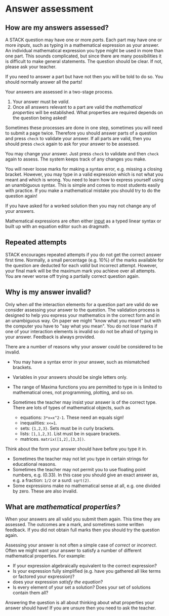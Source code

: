 # Answer assessment

## How are my answers assessed? ##

A STACK question may have one or more _parts_. Each part may have one or more _inputs_,
such as typing in a mathematical expression as your answer. An individual mathematical expression
you type might be used in more than one part. This sounds complicated, but since there are many
possibilities it is difficult to make general statements. The question should be clear.  If not, please ask your teacher.

If you need to answer a part but have not then you will be told to do so.
You should normally answer all the parts!

Your answers are assessed in a two-stage process.

1. Your answer must be _valid_.
2. Once all answers relevant to a part are valid the _mathematical properties_ will be established.
   What properties are required depends on the question being asked!

Sometimes these processes are done in one step, sometimes you will need to submit a page twice. Therefore you should answer parts of a question and press `check` to validate your answer. If all parts are valid, then you should press `check` again to ask for your answer to be assessed.

You may change your answer. Just press `check` to validate and then `check` again to assess.
The system keeps track of any changes you make.

You will never loose marks for making a syntax error, e.g. missing a closing bracket.   However, you may type in a valid expression which is not what you meant and which is wrong.  You need to learn how to express yourself using an unambiguous syntax.  This is simple and comes to most students easily with practice.   If you make a mathematical mistake you should try to do the question again!

If you have asked for a worked solution then you may not change any of your answers.

Mathematical expressions are often either [input](Answer_input.md) as a typed linear syntax or built up with
an equation editor such as dragmath.

## Repeated attempts ##

STACK encourages repeated attempts if you do not get the correct answer first time.
Normally, a small percentage (e.g. 10%) of the marks available for the question are deducted for each _valid_ but incorrect attempt.
However, your final mark will be the maximum mark you achieve over all attempts.
You are never worse off trying a partially correct question again.

## Why is my answer invalid? ##

Only when _all_ the interaction elements for a question part are valid do we consider
assessing your answer to the question. The validation process is designed to help you
express your mathematics in the correct form and in an unambiguous way.
On paper we might "know what you meant" but with the computer you have to "say what you mean".
You do not lose marks if one of your interaction elements is invalid so do not be afraid of typing
in your answer. Feedback is always provided.

There are a number of reasons why your answer could be considered to be invalid.

* You may have a syntax error in your answer, such as mismatched brackets.
* Variables in your answers should be single letters only.
* The range of Maxima functions you are permitted to type in is limited to mathematical ones, not programming, plotting, and so on.
* Sometimes the teacher may insist your answer is of the correct type. There are lots of types of mathematical objects, such as

  * equations: `3*x=x^2-1`. These need an equals sign!
  * inequalities: `x<=1`.
  * sets: `{1,2,3}`. Sets must be in curly brackets.
  * lists: `[1,1,2,3]`. List must be in square brackets.
  * matrices.  `matrix([1,2],[3,3])`.

Think about the form your answer should have before you type it in.

* Sometimes the teacher may not let you type in certain strings for educational reasons.
* Sometimes the teacher may not permit you to use floating point numbers, e.g. \(0.33\).
  In this case you should give an exact answer as, e.g. a fraction: `1/2` or a surd: `sqrt(2)`.
* Some expressions make no mathematical sense at all, e.g. one divided by zero. These are also invalid.

## What are _mathematical properties?_ ##

When your answers are all valid you submit them again. This time they are assessed.
The outcomes are a mark, and sometimes some written feedback. If you did not obtain full marks
then you should try the question again.

Assessing your answer is not often a simple case of _correct_ or _incorrect_.
Often we might want your answer to satisfy a number of different mathematical properties. For example:

* If your expression algebraically equivalent to the correct expression?
* Is your expression fully simplified (e.g. have you gathered all like terms or factored your expression)?
* does your expression _satisfy the equation_?
* Is every element of your set a solution? Does your set of solutions contain them all?

Answering the question is all about thinking about what properties your answer should have!
If you are unsure then you need to ask the teacher.
